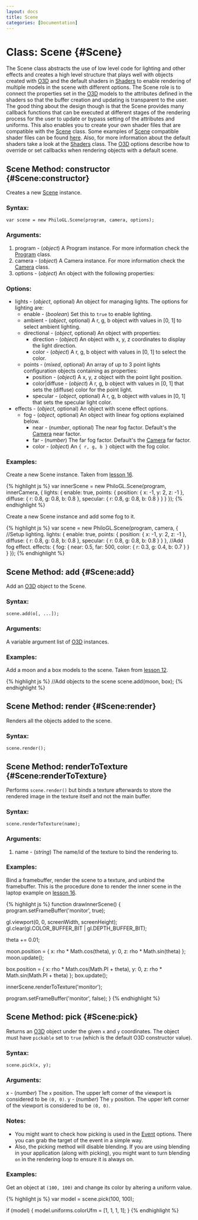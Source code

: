 ```yaml
--- 
layout: docs 
title: Scene 
categories: [Documentation]
---
```


Class: Scene {#Scene}
===============================

The Scene class abstracts the use of low level code for lighting and other effects and creates a high level structure that 
plays well with objects created with [O3D](o3d.html) and the default shaders in [Shaders](shaders.html) to enable rendering of multiple 
models in the scene with different options. The Scene role is to connect the properties set in the [O3D](o3d.html) models to the 
attributes defined in the shaders so that the buffer creation and updating is transparent to the user. 
The good thing about the design though is that the Scene provides many callback functions that can be executed at different 
stages of the rendering process for the user to update or bypass setting of the attributes and uniforms. This also enables you 
to create your own shader files that are compatible with the [Scene](scene.html) class. Some examples of [Scene](scene.html) compatible shader 
files can be found [here](https://github.com/senchalabs/philogl/tree/master/shaders). Also, for more information about the 
default shaders take a look at the [Shaders](shaders.html) class. The [O3D](o3d.html) options describe how to override or set callbacks when rendering 
objects with a default scene.


Scene Method: constructor {#Scene:constructor}
------------------------------------------------

Creates a new [Scene](scene.html) instance.

### Syntax:

	var scene = new PhiloGL.Scene(program, camera, options);

### Arguments:

1. program - (*object*) A Program instance. For more information check the [Program](program.html) class.
2. camera - (*object*) A Camera instance. For more information check the [Camera](camera.html) class.
3. options - (*object*) An object with the following properties:

### Options:

* lights - (*object*, optional) An object for managing lights. The options for lighting are:
  * enable - (*boolean*) Set this to `true` to enable lighting.
  * ambient - (*object*, optional) A r, g, b object with values in [0, 1] to select ambient lighting.
  * directional - (*object*, optional) An object with properties:
    * direction - (*object*) An object with x, y, z coordinates to display the light direction.
    * color - (*object*) A r, g, b object with values in [0, 1] to select the color.
  * points - (*mixed*, optional) An array of up to 3 point lights configuration objects containing as properties:
    * position - (*object*) A x, y, z object with the point light position.
    * color|diffuse - (*object*) A r, g, b object with values in [0, 1] that sets the (diffuse) color for the point light.
    * specular - (*object*, optional) A r, g, b object with values in [0, 1] that sets the specular light color.
* effects - (*object*, optional) An object with scene effect options.
  * fog - (*object*, optional) An object with linear fog options explained below.
    * near - (*number*, optional) The near fog factor. Default's the [Camera](camera.html) near factor.
    * far - (*number*) The far fog factor. Default's the [Camera](camera.html) far factor.
    * color - (*object*) An `{ r, g, b }` object with the fog color.

### Examples:

Create a new Scene instance. Taken from [lesson 16](http://senchalabs.github.com/philogl/PhiloGL/examples/lessons/16/).

{% highlight js %}
var innerScene = new PhiloGL.Scene(program, innerCamera, {
  lights: {
    enable: true,
    points: {
      position: {
        x: -1, y: 2, z: -1
      },
      diffuse: {
        r: 0.8, g: 0.8, b: 0.8
      },
      specular: {
        r: 0.8, g: 0.8, b: 0.8
      }
    }
  }
});
{% endhighlight %}

Create a new Scene instance and add some fog to it.

{% highlight js %}
var scene = new PhiloGL.Scene(program, camera, {
  //Setup lighting.
  lights: {
    enable: true,
    points: {
      position: {
        x: -1, y: 2, z: -1
      },
      diffuse: {
        r: 0.8, g: 0.8, b: 0.8
      },
      specular: {
        r: 0.8, g: 0.8, b: 0.8
      }
    }
  },
  //Add fog effect.
  effects: {
    fog: {
      near: 0.5,
      far: 500,
      color: {
        r: 0.3, g: 0.4, b: 0.7
      }
    }
  }
});
{% endhighlight %}




Scene Method: add {#Scene:add}
--------------------------------

Add an [O3D](o3d.html) object to the Scene.

### Syntax:

    scene.add(o[, ...]);

### Arguments:

A variable argument list of [O3D](o3d.html) instances.

### Examples:

Add a moon and a box models to the scene. Taken from [lesson 12](http://senchalabs.github.com/philogl/PhiloGL/examples/lessons/12/).

{% highlight js %}
//Add objects to the scene
scene.add(moon, box);
{% endhighlight %}


Scene Method: render {#Scene:render}
--------------------------------------

Renders all the objects added to the scene.

### Syntax:

    scene.render();


Scene Method: renderToTexture {#Scene:renderToTexture}
-------------------------------------------------------

Performs `scene.render()` but binds a texture afterwards to store the rendered image in the texture itself and not the main 
buffer.

### Syntax:

    scene.renderToTexture(name);

### Arguments:

1. name - (*string*) The name/id of the texture to bind the rendering to.

### Examples:

Bind a framebuffer, render the scene to a texture, and unbind the framebuffer. This is the procedure done 
to render the inner scene in the laptop example on [lesson 16](http://senchalabs.github.com/philogl/PhiloGL/examples/lessons/16/http://senchalabs.github.com/philogl/PhiloGL/examples/lessons/16/).

{% highlight js %}
function drawInnerScene() {
  program.setFrameBuffer('monitor', true);
  
  gl.viewport(0, 0, screenWidth, screenHeight);
  gl.clear(gl.COLOR_BUFFER_BIT | gl.DEPTH_BUFFER_BIT);
  
  theta += 0.01;
  
  moon.position = {
    x: rho * Math.cos(theta),
    y: 0,
    z: rho * Math.sin(theta)
  };
  moon.update();
  
  box.position = {
    x: rho * Math.cos(Math.PI + theta),
    y: 0,
    z: rho * Math.sin(Math.PI + theta)
  };
  box.update();
  
  innerScene.renderToTexture('monitor');
  
  program.setFrameBuffer('monitor', false);
}
{% endhighlight %}


Scene Method: pick {#Scene:pick}
--------------------------------

Returns an [O3D](o3d.html) object under the given `x` and `y`
coordinates. The object must have `pickable` set to `true` (which is
the default O3D constructor value).

### Syntax:

    scene.pick(x, y);

### Arguments:

x - (*number*) The `x` position. The upper left corner of the viewport
is considered to be `(0, 0)`.
y - (*number*) The `y` position. The upper left corner of the viewport
is considered to be `(0, 0)`.

### Notes:

 * You might want to check how picking is used in the [Event](event.html) options. There you can grab 
the target of the event in a simple way.
 * Also, the picking method will disable blending. If you are using
   blending in your application (along with picking), you might want to
   turn blending `on` in the rendering loop to ensure it is always on.

### Examples:

Get an object at `(100, 100)` and change its color by altering a
uniform value.

{% highlight js %}
var model = scene.pick(100, 100);

if (model) {
  model.uniforms.colorUfm = [1, 1, 1, 1];
}
{% endhighlight %}
